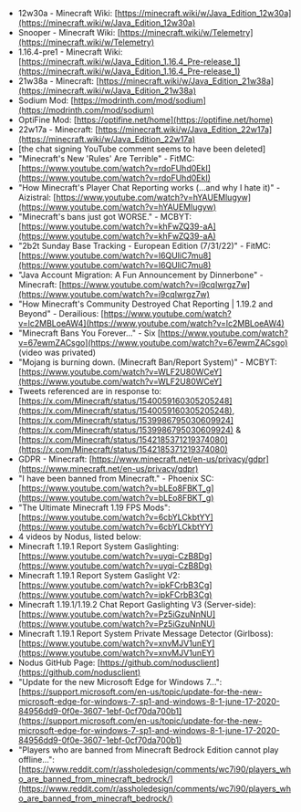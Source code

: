 * 12w30a - Minecraft Wiki: [https://minecraft.wiki/w/Java_Edition_12w30a](https://minecraft.wiki/w/Java_Edition_12w30a)
* Snooper - Minecraft Wiki: [https://minecraft.wiki/w/Telemetry](https://minecraft.wiki/w/Telemetry)
* 1.16.4-pre1 - Minecraft Wiki: [https://minecraft.wiki/w/Java_Edition_1.16.4_Pre-release_1](https://minecraft.wiki/w/Java_Edition_1.16.4_Pre-release_1)
* 21w38a - Minecraft: [https://minecraft.wiki/w/Java_Edition_21w38a](https://minecraft.wiki/w/Java_Edition_21w38a)
* Sodium Mod: [https://modrinth.com/mod/sodium](https://modrinth.com/mod/sodium)
* OptiFine Mod: [https://optifine.net/home](https://optifine.net/home)
* 22w17a - Minecraft: [https://minecraft.wiki/w/Java_Edition_22w17a](https://minecraft.wiki/w/Java_Edition_22w17a)
* [the chat signing YouTube comment seems to have been deleted]
* "Minecraft's New 'Rules' Are Terrible" - FitMC: [https://www.youtube.com/watch?v=rdoFUhd0EkI](https://www.youtube.com/watch?v=rdoFUhd0EkI)
* "How Minecraft's Player Chat Reporting works (...and why I hate it)" - Aizistral: [https://www.youtube.com/watch?v=hYAUEMlugyw](https://www.youtube.com/watch?v=hYAUEMlugyw)
* "Minecraft's bans just got WORSE." - MCBYT: [https://www.youtube.com/watch?v=khFwZQ39-aA](https://www.youtube.com/watch?v=khFwZQ39-aA)
* "2b2t Sunday Base Tracking - European Edition (7/31/22)" - FitMC: [https://www.youtube.com/watch?v=I6QUliC7mu8](https://www.youtube.com/watch?v=I6QUliC7mu8)
* "Java Account Migration: A Fun Announcement by Dinnerbone" - Minecraft: [https://www.youtube.com/watch?v=i9cqIwrgz7w](https://www.youtube.com/watch?v=i9cqIwrgz7w)
* "How Minecraft's Community Destroyed Chat Reporting | 1.19.2 and Beyond" - Derailious: [https://www.youtube.com/watch?v=lc2MBLoeAW4](https://www.youtube.com/watch?v=lc2MBLoeAW4)
* "Minecraft Bans You Forever..." - Six [https://www.youtube.com/watch?v=67ewmZACsgo](https://www.youtube.com/watch?v=67ewmZACsgo) (video was privated)
* "Mojang is burning down. (Minecraft Ban/Report System)" - MCBYT: [https://www.youtube.com/watch?v=WLF2U80WCeY](https://www.youtube.com/watch?v=WLF2U80WCeY]
* Tweets referenced are in response to: [https://x.com/Minecraft/status/1540059160305205248](https://x.com/Minecraft/status/1540059160305205248), [https://x.com/Minecraft/status/1539986795030609924](https://x.com/Minecraft/status/1539986795030609924) & [https://x.com/Minecraft/status/1542185371219374080](https://x.com/Minecraft/status/1542185371219374080)
* GDPR - Minecraft: [https://www.minecraft.net/en-us/privacy/gdpr](https://www.minecraft.net/en-us/privacy/gdpr)
* "I have been banned from Minecraft." - Phoenix SC: [https://www.youtube.com/watch?v=bLEo8FBKT_g](https://www.youtube.com/watch?v=bLEo8FBKT_g)
* "The Ultimate Minecraft 1.19 FPS Mods": [https://www.youtube.com/watch?v=6cbYLCkbtYY](https://www.youtube.com/watch?v=6cbYLCkbtYY)
* 4 videos by Nodus, listed below:
* Minecraft 1.19.1 Report System Gaslighting: [https://www.youtube.com/watch?v=uyqi-CzB8Dg](https://www.youtube.com/watch?v=uyqi-CzB8Dg)
* Minecraft 1.19.1 Report System Gaslight V2: [https://www.youtube.com/watch?v=ipkFCrbB3Cg](https://www.youtube.com/watch?v=ipkFCrbB3Cg)
* Minecraft 1.19.1/1.19.2 Chat Report Gaslighting V3 (Server-side): [https://www.youtube.com/watch?v=Pz5iGzuNnNU](https://www.youtube.com/watch?v=Pz5iGzuNnNU)
* Minecraft 1.19.1 Report System Private Message Detector (Girlboss): [https://www.youtube.com/watch?v=xnvMJV1unEY](https://www.youtube.com/watch?v=xnvMJV1unEY)
* Nodus GitHub Page: [https://github.com/nodusclient](https://github.com/nodusclient)
* "Update for the new Microsoft Edge for Windows 7...": [https://support.microsoft.com/en-us/topic/update-for-the-new-microsoft-edge-for-windows-7-sp1-and-windows-8-1-june-17-2020-84956dd9-0f0e-3607-1ebf-0cf70da700b1](https://support.microsoft.com/en-us/topic/update-for-the-new-microsoft-edge-for-windows-7-sp1-and-windows-8-1-june-17-2020-84956dd9-0f0e-3607-1ebf-0cf70da700b1)
* "Players who are banned from Minecraft Bedrock Edition cannot play offline...": [https://www.reddit.com/r/assholedesign/comments/wc7i90/players_who_are_banned_from_minecraft_bedrock/](https://www.reddit.com/r/assholedesign/comments/wc7i90/players_who_are_banned_from_minecraft_bedrock/)
